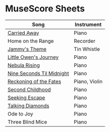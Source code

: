 # MuseScore Sheets

| Song | Instrument |
|----------|--------|
| [Carried Away](https://musescore.com/user/151255/scores/11250583) | Piano |
| Home on the Range | Recorder |
| [Jammy's Theme](https://musescore.com/user/151255/scores/10750297) | Tin Whistle |
| [Little Owen's Journey](https://musescore.com/user/151255/scores/13064497) | Piano |
| [Nebula Rising](https://musescore.com/user/151255/scores/10752862) | Piano |
| [Nine Seconds Til Midnight](https://musescore.com/user/151255/scores/11018503) | Piano |
| [Reckoning of the Fates](https://musescore.com/user/151255/scores/13293496) | Piano, Violin |
| [Second Childhood](https://musescore.com/user/151255/scores/11144722) | Piano |
| [Seeking Escape](https://musescore.com/user/151255/scores/11070271) | Piano |
| [Talking Diamonds](https://musescore.com/user/151255/scores/13147096) | Piano |
| Ode to Joy | Piano |
| Three Blind Mice | Piano |
